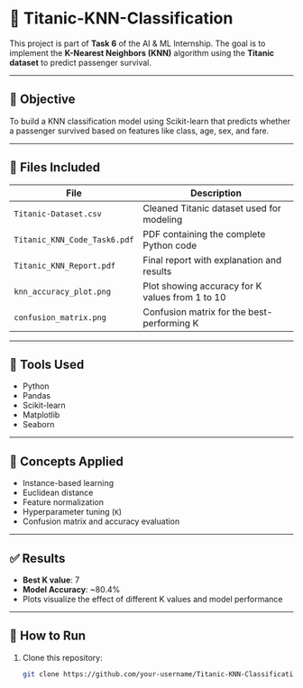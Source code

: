  # 🚢 Titanic-KNN-Classification

This project is part of **Task 6** of the AI & ML Internship. The goal is to implement the **K-Nearest Neighbors (KNN)** algorithm using the **Titanic dataset** to predict passenger survival.

---

## 📌 Objective

To build a KNN classification model using Scikit-learn that predicts whether a passenger survived based on features like class, age, sex, and fare.

---

## 📁 Files Included

| File                         | Description                                       |
|------------------------------|---------------------------------------------------|
| `Titanic-Dataset.csv`        | Cleaned Titanic dataset used for modeling         |
| `Titanic_KNN_Code_Task6.pdf` | PDF containing the complete Python code           |
| `Titanic_KNN_Report.pdf`     | Final report with explanation and results         |
| `knn_accuracy_plot.png`      | Plot showing accuracy for K values from 1 to 10   |
| `confusion_matrix.png`       | Confusion matrix for the best-performing K        |

---

## 🧪 Tools Used

- Python
- Pandas
- Scikit-learn
- Matplotlib
- Seaborn

---

## 🧠 Concepts Applied

- Instance-based learning
- Euclidean distance
- Feature normalization
- Hyperparameter tuning (`K`)
- Confusion matrix and accuracy evaluation

---

## ✅ Results

- **Best K value**: 7
- **Model Accuracy**: ~80.4%
- Plots visualize the effect of different K values and model performance

---

## 🚀 How to Run

1. Clone this repository:
   ```bash
   git clone https://github.com/your-username/Titanic-KNN-Classification.git

